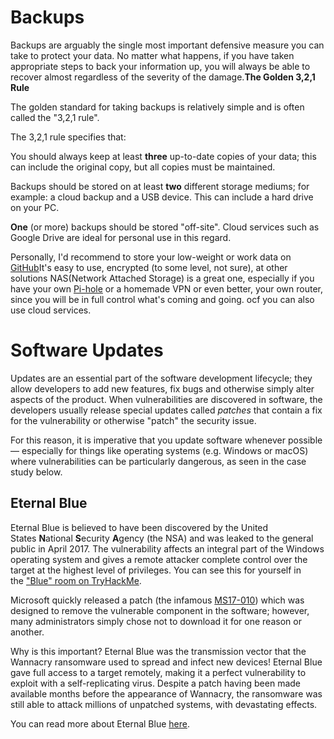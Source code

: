 # Backups
Backups are arguably the single most important defensive measure you can take to protect your data. No matter what happens, if you have taken appropriate steps to back your information up, you will always be able to recover almost regardless of the severity of the damage.**The Golden 3,2,1 Rule**

The golden standard for taking backups is relatively simple and is often called the "3,2,1 rule".

The 3,2,1 rule specifies that:  

You should always keep at least **three** up-to-date copies of your data; this can include the original copy, but all copies must be maintained.  

Backups should be stored on at least **two** different storage mediums; for example: a cloud backup and a USB device. This can include a hard drive on your PC.  

**One** (or more) backups should be stored "off-site". Cloud services such as Google Drive are ideal for personal use in this regard.

Personally, I'd recommend to store your low-weight or work data on [GitHub](https://github.com/)It's easy to use, encrypted (to some level, not sure), at other solutions NAS(Network Attached Storage) is a great one, especially if you have your own [Pi-hole](https://pi-hole.net/) or a homemade VPN or even better, your own router, since you will be in full control what's coming and going. ocf you can also use cloud services.
# Software Updates

Updates are an essential part of the software development lifecycle; they allow developers to add new features, fix bugs and otherwise simply alter aspects of the product. When vulnerabilities are discovered in software, the developers usually release special updates called _patches_ that contain a fix for the vulnerability or otherwise "patch" the security issue.

For this reason, it is imperative that you update software whenever possible — especially for things like operating systems (e.g. Windows or macOS) where vulnerabilities can be particularly dangerous, as seen in the case study below.

## Eternal Blue

Eternal Blue is believed to have been discovered by the United States **N**ational **S**ecurity **A**gency (the NSA) and was leaked to the general public in April 2017. The vulnerability affects an integral part of the Windows operating system and gives a remote attacker complete control over the target at the highest level of privileges. You can see this for yourself in the ["Blue" room on TryHackMe](https://tryhackme.com/room/blue).

Microsoft quickly released a patch (the infamous [MS17-010](https://docs.microsoft.com/en-us/security-updates/SecurityBulletins/2017/ms17-010)) which was designed to remove the vulnerable component in the software; however, many administrators simply chose not to download it for one reason or another.

Why is this important? Eternal Blue was the transmission vector that the Wannacry ransomware used to spread and infect new devices! Eternal Blue gave full access to a target remotely, making it a perfect vulnerability to exploit with a self-replicating virus. Despite a patch having been made available months before the appearance of Wannacry, the ransomware was still able to attack millions of unpatched systems, with devastating effects.  

You can read more about Eternal Blue [here](https://www.sentinelone.com/blog/eternalblue-nsa-developed-exploit-just-wont-die/).
